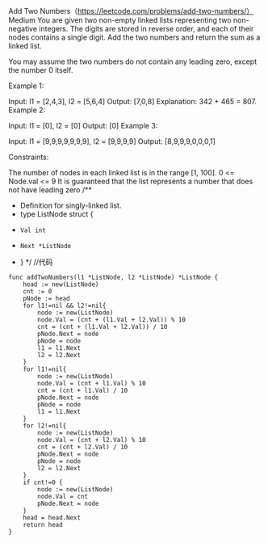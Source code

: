 Add Two Numbers（https://leetcode.com/problems/add-two-numbers/） Medium
You are given two non-empty linked lists representing two non-negative integers. The digits are stored in reverse order, and each of their nodes contains a single digit. Add the two numbers and return the sum as a linked list.

You may assume the two numbers do not contain any leading zero, except the number 0 itself.

 

Example 1:


Input: l1 = [2,4,3], l2 = [5,6,4]
Output: [7,0,8]
Explanation: 342 + 465 = 807.
Example 2:

Input: l1 = [0], l2 = [0]
Output: [0]
Example 3:

Input: l1 = [9,9,9,9,9,9,9], l2 = [9,9,9,9]
Output: [8,9,9,9,0,0,0,1]
 

Constraints:

The number of nodes in each linked list is in the range [1, 100].
0 <= Node.val <= 9
It is guaranteed that the list represents a number that does not have leading zero
/**
 * Definition for singly-linked list.
 * type ListNode struct {
 *     Val int
 *     Next *ListNode
 * }
 */
 //代码
```
func addTwoNumbers(l1 *ListNode, l2 *ListNode) *ListNode {
    head := new(ListNode)
    cnt := 0
    pNode := head
    for l1!=nil && l2!=nil{
        node := new(ListNode)
        node.Val = (cnt + (l1.Val + l2.Val)) % 10
        cnt = (cnt + (l1.Val + l2.Val)) / 10
        pNode.Next = node
        pNode = node
        l1 = l1.Next
        l2 = l2.Next
    }
    for l1!=nil{
        node := new(ListNode)
        node.Val = (cnt + l1.Val) % 10
        cnt = (cnt + l1.Val) / 10
        pNode.Next = node
        pNode = node
        l1 = l1.Next
    }
    for l2!=nil{
        node := new(ListNode)
        node.Val = (cnt + l2.Val) % 10
        cnt = (cnt + l2.Val) / 10
        pNode.Next = node
        pNode = node
        l2 = l2.Next
    }
    if cnt!=0 {
        node := new(ListNode)
        node.Val = cnt
        pNode.Next = node
    }
    head = head.Next
    return head
}
```
